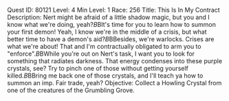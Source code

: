 Quest ID: 80121
Level: 4
Min Level: 1
Race: 256
Title: This Is In My Contract
Description: Nert might be afraid of a little shadow magic, but you and I know what we're doing, yeah?$B$BIt's time for you to learn how to summon your first demon! Yeah, I know we're in the middle of a crisis, but what better time to have a demon's aid?$B$BBesides, we're warlocks. Crises are what we're about! That and I'm contractually obligated to arm you to "enforce".$B$BWhile you're out on Nert's task, I want you to look for something that radiates darkness. That energy condenses into these purple crystals, see? Try to pinch one of those without getting yourself killed.$B$BBring me back one of those crystals, and I'll teach ya how to summon an imp. Fair trade, yeah?
Objective: Collect a Howling Crystal from one of the creatures of the Grumbling Grove.
